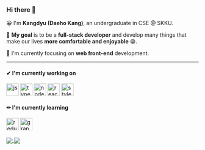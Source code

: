 ### Hi there 👋

😀 I'm __Kangdyu (Daeho Kang)__, an undergraduate in CSE @ SKKU.

🎯 __My goal__ is to be a __full-stack developer__ and develop many things that make our lives __more comfortable and enjoyable__ 😁.

👀 I'm currently focusing on __web front-end__ development.

---

#### ✔ I'm currently working on

<p>
  <img alt="js" src="https://user-images.githubusercontent.com/43704761/99537854-89c14780-29ef-11eb-82e1-3c34fe8f9999.png" height="32px" />
  <img alt="typescript" src="https://user-images.githubusercontent.com/43704761/99537960-a493bc00-29ef-11eb-97c1-8b82165038fa.png" height="32px" />
  <img alt="nodejs" src="https://user-images.githubusercontent.com/43704761/99539463-9f377100-29f1-11eb-9f56-00fd7c3ddf09.png" height="32px" />
  <img alt="react" src="https://user-images.githubusercontent.com/43704761/99537877-9180ec00-29ef-11eb-9d53-a6360bdf8211.png" height="32px" />
  <img alt="styled-components" src="https://user-images.githubusercontent.com/43704761/99541175-d7d84a00-29f3-11eb-9107-e68d9245ee31.png" height="32px" />
  <!--<img alt="sass" src="https://user-images.githubusercontent.com/43704761/99537936-9e054480-29ef-11eb-8073-280e19d7568b.png" height="32px" />-->
</p>

#### ✏ I'm currently learning

<p>
  <img alt="redux" src="https://user-images.githubusercontent.com/43704761/99537895-95ad0980-29ef-11eb-8a7b-3b0b02477450.png" height="32px" />
  <!--<img alt="gatsby" src="https://user-images.githubusercontent.com/43704761/99537824-7c0bc200-29ef-11eb-8292-8683bc181d34.png" height="32px" />-->
  <img alt="graphql" src="https://user-images.githubusercontent.com/43704761/99537846-8463fd00-29ef-11eb-8ce9-9392b405d25e.png" height="32px" />
</p>

<a href="https://github.com/anuraghazra/github-readme-stats">
  <img align="center" src="https://github-readme-stats.vercel.app/api/top-langs/?username=Kangdyu&layout=compact" />
</a>
<a href="https://github.com/anuraghazra/github-readme-stats">
  <img align="center" src="https://github-readme-stats.vercel.app/api?username=Kangdyu&show_icons=true&count_private=true" />
</a>

